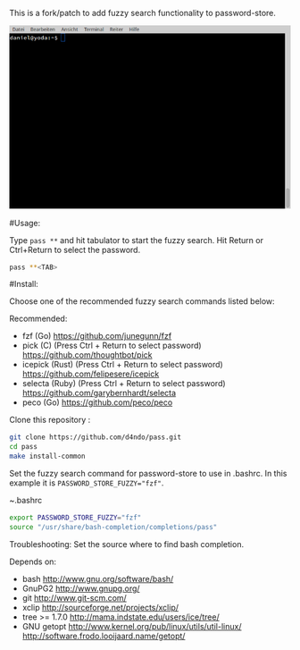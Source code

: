 This is a fork/patch to add fuzzy search functionality to password-store.

![Screencast](out.gif)

#Usage:

Type `pass **` and hit tabulator to start the fuzzy search. Hit Return or Ctrl+Return to select the password.
 
```bash
pass **<TAB>
```
#Install:

Choose one of the recommended fuzzy search commands listed below:

Recommended:

- fzf (Go)
  https://github.com/junegunn/fzf
- pick (C) (Press Ctrl + Return to select password)
  https://github.com/thoughtbot/pick
- icepick (Rust) (Press Ctrl + Return to select password)
  https://github.com/felipesere/icepick
- selecta (Ruby) (Press Ctrl + Return to select password)
  https://github.com/garybernhardt/selecta
- peco (Go)
  https://github.com/peco/peco

Clone this repository : 

```bash
git clone https://github.com/d4ndo/pass.git
cd pass
make install-common
```

Set the fuzzy search command for password-store to use in .bashrc. In this example it is `PASSWORD_STORE_FUZZY="fzf"`.

~.bashrc

```bash
export PASSWORD_STORE_FUZZY="fzf"
source "/usr/share/bash-completion/completions/pass"
```

Troubleshooting: Set the source where to find bash completion.


Depends on:

- bash
  http://www.gnu.org/software/bash/
- GnuPG2
  http://www.gnupg.org/
- git
  http://www.git-scm.com/
- xclip
  http://sourceforge.net/projects/xclip/
- tree >= 1.7.0
  http://mama.indstate.edu/users/ice/tree/
- GNU getopt
  http://www.kernel.org/pub/linux/utils/util-linux/
  http://software.frodo.looijaard.name/getopt/
	
